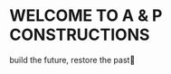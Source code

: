 <html lang='Eng'>

<head> 
<title> A & P Constructions </title>

</head>

<body>
  
 <h1> WELCOME TO A & P CONSTRUCTIONS </h1>
<p> build the future, restore the past🤗 </p>


</body>
</html>